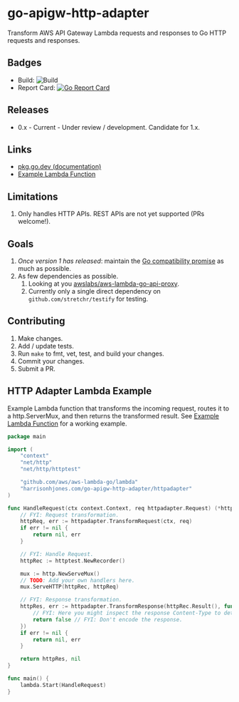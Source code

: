 # go-apigw-http-adapter

Transform AWS API Gateway Lambda requests and responses to Go HTTP requests and
responses.

## Badges

- Build:
  ![Build](https://github.com/harrisonhjones/go-apigw-http-adapter/workflows/Go/badge.svg)
- Report Card:
  [![Go Report Card](https://goreportcard.com/badge/harrisonhjones.com/go-apigw-http-adapter)](https://goreportcard.com/report/harrisonhjones.com/go-apigw-http-adapter)

## Releases

- 0.x - Current - Under review / development. Candidate for 1.x.

## Links

- [pkg.go.dev (documentation)](https://pkg.go.dev/harrisonhjones.com/go-apigw-http-adapter)
- [Example Lambda Function](https://github.com/harrisonhjones/go-apigw-http-adapter-lambda-example)

## Limitations

1. Only handles HTTP APIs. REST APIs are not yet supported (PRs welcome!).

## Goals

1. _Once version 1 has released_: maintain the
   [Go compatibility promise](https://golang.org/doc/go1compat) as much as
   possible.
1. As few dependencies as possible.
   1. Looking at you
      [awslabs/aws-lambda-go-api-proxy](https://github.com/awslabs/aws-lambda-go-api-proxy).
   1. Currently only a single direct dependency on `github.com/stretchr/testify`
      for testing.

## Contributing

1. Make changes.
1. Add / update tests.
1. Run `make` to fmt, vet, test, and build your changes.
1. Commit your changes.
1. Submit a PR.

## HTTP Adapter Lambda Example

Example Lambda function that transforms the incoming request, routes it to a
http.ServerMux, and then returns the transformed result. See
[Example Lambda Function](https://github.com/harrisonhjones/go-apigw-http-adapter-lambda-example)
for a working example.

```go
package main

import (
	"context"
	"net/http"
	"net/http/httptest"

	"github.com/aws/aws-lambda-go/lambda"
	"harrisonhjones.com/go-apigw-http-adapter/httpadapter"
)

func HandleRequest(ctx context.Context, req httpadapter.Request) (*httpadapter.Response, error) {
	// FYI: Request transformation.
	httpReq, err := httpadapter.TransformRequest(ctx, req)
	if err != nil {
		return nil, err
	}

	// FYI: Handle Request.
	httpRec := httptest.NewRecorder()

	mux := http.NewServeMux()
	// TODO: Add your own handlers here.
	mux.ServeHTTP(httpRec, httpReq)

	// FYI: Response transformation.
	httpRes, err := httpadapter.TransformResponse(httpRec.Result(), func(response *http.Response) bool {
		// FYI: Here you might inspect the response Content-Type to determine if the response should be encoded or not.
		return false // FYI: Don't encode the response.
	})
	if err != nil {
		return nil, err
	}

	return httpRes, nil
}

func main() {
	lambda.Start(HandleRequest)
}
```
